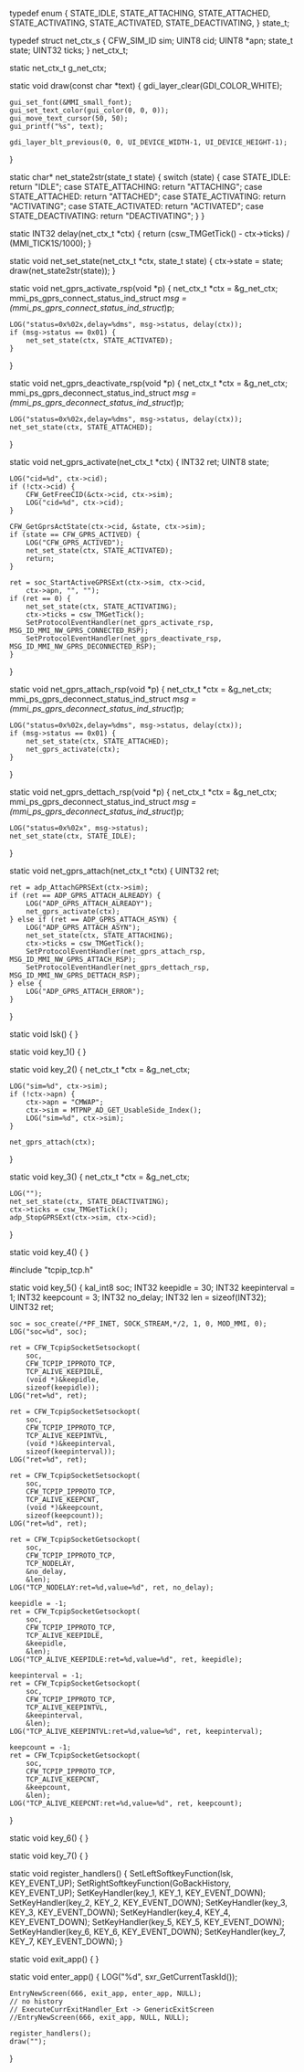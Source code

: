 typedef enum {
	STATE_IDLE,
	STATE_ATTACHING,
	STATE_ATTACHED,
	STATE_ACTIVATING,
	STATE_ACTIVATED,
	STATE_DEACTIVATING,
} state_t;

typedef struct net_ctx_s {
	CFW_SIM_ID sim;
	UINT8 cid;
	UINT8 *apn;
	state_t state;
	UINT32 ticks;
} net_ctx_t;

static net_ctx_t g_net_ctx;

static void draw(const char *text) {
    gdi_layer_clear(GDI_COLOR_WHITE);

    gui_set_font(&MMI_small_font);
    gui_set_text_color(gui_color(0, 0, 0));
	gui_move_text_cursor(50, 50);
	gui_printf("%s", text);

    gdi_layer_blt_previous(0, 0, UI_DEVICE_WIDTH-1, UI_DEVICE_HEIGHT-1);
}

static char* net_state2str(state_t state) {
	switch (state) {
		case STATE_IDLE:
			return "IDLE";
		case STATE_ATTACHING:
			return "ATTACHING";
		case STATE_ATTACHED:
			return "ATTACHED";
		case STATE_ACTIVATING:
			return "ACTIVATING";
		case STATE_ACTIVATED:
			return "ACTIVATED";
		case STATE_DEACTIVATING:
			return "DEACTIVATING";
	}
}

static INT32 delay(net_ctx_t *ctx) {
	return (csw_TMGetTick() - ctx->ticks) / (MMI_TICK1S/1000);
}

static void net_set_state(net_ctx_t *ctx, state_t state) {
	ctx->state = state;
	draw(net_state2str(state));
}

static void net_gprs_activate_rsp(void *p) {
	net_ctx_t *ctx = &g_net_ctx;
	mmi_ps_gprs_connect_status_ind_struct *msg = (mmi_ps_gprs_connect_status_ind_struct*)p;

	LOG("status=0x%02x,delay=%dms", msg->status, delay(ctx));
	if (msg->status == 0x01) {
		net_set_state(ctx, STATE_ACTIVATED);
	}
}

static void net_gprs_deactivate_rsp(void *p) {
	net_ctx_t *ctx = &g_net_ctx;
	mmi_ps_gprs_deconnect_status_ind_struct *msg = (mmi_ps_gprs_deconnect_status_ind_struct*)p;

	LOG("status=0x%02x,delay=%dms", msg->status, delay(ctx));
	net_set_state(ctx, STATE_ATTACHED);
}

static void net_gprs_activate(net_ctx_t *ctx) {
	INT32 ret;
	UINT8 state;

	LOG("cid=%d", ctx->cid);
	if (!ctx->cid) {
		CFW_GetFreeCID(&ctx->cid, ctx->sim);
		LOG("cid=%d", ctx->cid);
	}

	CFW_GetGprsActState(ctx->cid, &state, ctx->sim);
	if (state == CFW_GPRS_ACTIVED) {
		LOG("CFW_GPRS_ACTIVED");
		net_set_state(ctx, STATE_ACTIVATED);
		return;
	}

	ret = soc_StartActiveGPRSExt(ctx->sim, ctx->cid, 
		ctx->apn, "", "");
	if (ret == 0) {
		net_set_state(ctx, STATE_ACTIVATING);
		ctx->ticks = csw_TMGetTick();
		SetProtocolEventHandler(net_gprs_activate_rsp, MSG_ID_MMI_NW_GPRS_CONNECTED_RSP);
		SetProtocolEventHandler(net_gprs_deactivate_rsp, MSG_ID_MMI_NW_GPRS_DECONNECTED_RSP);
	}
}

static void net_gprs_attach_rsp(void *p) {
	net_ctx_t *ctx = &g_net_ctx;
	mmi_ps_gprs_deconnect_status_ind_struct *msg = (mmi_ps_gprs_deconnect_status_ind_struct*)p;

	LOG("status=0x%02x,delay=%dms", msg->status, delay(ctx));
	if (msg->status == 0x01) {
		net_set_state(ctx, STATE_ATTACHED);
		net_gprs_activate(ctx);
	}
}

static void net_gprs_dettach_rsp(void *p) {
	net_ctx_t *ctx = &g_net_ctx;
	mmi_ps_gprs_deconnect_status_ind_struct *msg = (mmi_ps_gprs_deconnect_status_ind_struct*)p;

	LOG("status=0x%02x", msg->status);
	net_set_state(ctx, STATE_IDLE);
}

static void net_gprs_attach(net_ctx_t *ctx) {
	UINT32 ret;

	ret = adp_AttachGPRSExt(ctx->sim);
	if (ret == ADP_GPRS_ATTACH_ALREADY) {
		LOG("ADP_GPRS_ATTACH_ALREADY");
		net_gprs_activate(ctx);
	} else if (ret == ADP_GPRS_ATTACH_ASYN) {
		LOG("ADP_GPRS_ATTACH_ASYN");
		net_set_state(ctx, STATE_ATTACHING);
		ctx->ticks = csw_TMGetTick();
		SetProtocolEventHandler(net_gprs_attach_rsp, MSG_ID_MMI_NW_GPRS_ATTACH_RSP);
		SetProtocolEventHandler(net_gprs_dettach_rsp, MSG_ID_MMI_NW_GPRS_DETTACH_RSP);
	} else {
		LOG("ADP_GPRS_ATTACH_ERROR");
	}
}

static void lsk() {
}

static void key_1() {
}

static void key_2() {
	net_ctx_t *ctx = &g_net_ctx;

	LOG("sim=%d", ctx->sim);
	if (!ctx->apn) {
		ctx->apn = "CMWAP";
		ctx->sim = MTPNP_AD_GET_UsableSide_Index();
		LOG("sim=%d", ctx->sim);
	}

	net_gprs_attach(ctx);
}

static void key_3() {
	net_ctx_t *ctx = &g_net_ctx;

	LOG("");
	net_set_state(ctx, STATE_DEACTIVATING);
	ctx->ticks = csw_TMGetTick();
	adp_StopGPRSExt(ctx->sim, ctx->cid);
}

static void key_4() {
}

#include "tcpip_tcp.h"

static void key_5() {
	kal_int8 soc;
	INT32 keepidle = 30;
	INT32 keepinterval = 1;
	INT32 keepcount = 3;
	INT32  no_delay;
	INT32  len = sizeof(INT32);
	UINT32 ret;

	soc = soc_create(/*PF_INET, SOCK_STREAM,*/2, 1, 0, MOD_MMI, 0);
	LOG("soc=%d", soc);

	ret = CFW_TcpipSocketSetsockopt(
		soc,
		CFW_TCPIP_IPPROTO_TCP,
		TCP_ALIVE_KEEPIDLE,
		(void *)&keepidle,
		sizeof(keepidle));
	LOG("ret=%d", ret);

	ret = CFW_TcpipSocketSetsockopt(
		soc,
		CFW_TCPIP_IPPROTO_TCP,
		TCP_ALIVE_KEEPINTVL,
		(void *)&keepinterval,
		sizeof(keepinterval));
	LOG("ret=%d", ret);

	ret = CFW_TcpipSocketSetsockopt(
		soc,
		CFW_TCPIP_IPPROTO_TCP,
		TCP_ALIVE_KEEPCNT,
		(void *)&keepcount,
		sizeof(keepcount));
	LOG("ret=%d", ret);

	ret = CFW_TcpipSocketGetsockopt(
		soc,
		CFW_TCPIP_IPPROTO_TCP,
		TCP_NODELAY,
		&no_delay,
		&len);
	LOG("TCP_NODELAY:ret=%d,value=%d", ret, no_delay);

	keepidle = -1;
	ret = CFW_TcpipSocketGetsockopt(
		soc,
		CFW_TCPIP_IPPROTO_TCP,
		TCP_ALIVE_KEEPIDLE,
		&keepidle,
		&len);
	LOG("TCP_ALIVE_KEEPIDLE:ret=%d,value=%d", ret, keepidle);

	keepinterval = -1;
	ret = CFW_TcpipSocketGetsockopt(
		soc,
		CFW_TCPIP_IPPROTO_TCP,
		TCP_ALIVE_KEEPINTVL,
		&keepinterval,
		&len);
	LOG("TCP_ALIVE_KEEPINTVL:ret=%d,value=%d", ret, keepinterval);

	keepcount = -1;
	ret = CFW_TcpipSocketGetsockopt(
		soc,
		CFW_TCPIP_IPPROTO_TCP,
		TCP_ALIVE_KEEPCNT,
		&keepcount,
		&len);
	LOG("TCP_ALIVE_KEEPCNT:ret=%d,value=%d", ret, keepcount);
}

static void key_6() {
}

static void key_7() {
}

static void register_handlers() {
    SetLeftSoftkeyFunction(lsk, KEY_EVENT_UP);
    SetRightSoftkeyFunction(GoBackHistory, KEY_EVENT_UP);
	SetKeyHandler(key_1, KEY_1, KEY_EVENT_DOWN);
	SetKeyHandler(key_2, KEY_2, KEY_EVENT_DOWN);
	SetKeyHandler(key_3, KEY_3, KEY_EVENT_DOWN);
	SetKeyHandler(key_4, KEY_4, KEY_EVENT_DOWN);
	SetKeyHandler(key_5, KEY_5, KEY_EVENT_DOWN);
	SetKeyHandler(key_6, KEY_6, KEY_EVENT_DOWN);
	SetKeyHandler(key_7, KEY_7, KEY_EVENT_DOWN);
}

static void exit_app() {
}

static void enter_app() {
	LOG("%d", sxr_GetCurrentTaskId());

	EntryNewScreen(666, exit_app, enter_app, NULL);
    // no history
    // ExecuteCurrExitHandler_Ext -> GenericExitScreen
    //EntryNewScreen(666, exit_app, NULL, NULL);

	register_handlers();
	draw("");
}
